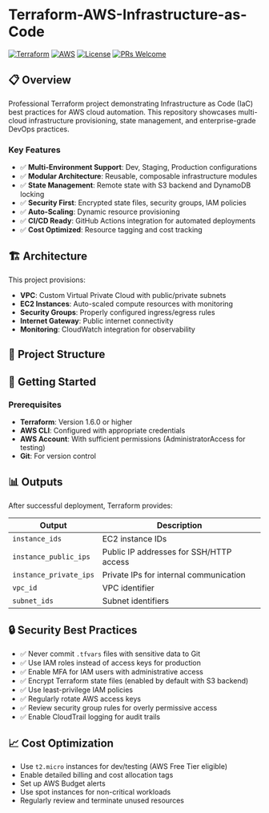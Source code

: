 # Terraform-AWS-Infrastructure-as-Code
[![Terraform](https://img.shields.io/badge/Terraform-1.6+-623CE4?logo=terraform&logoColor=white)](https://www.terraform.io/)
[![AWS](https://img.shields.io/badge/AWS-Cloud-FF9900?logo=amazon-aws&logoColor=white)](https://aws.amazon.com/)
[![License](https://img.shields.io/badge/License-MIT-green.svg)](LICENSE)
[![PRs Welcome](https://img.shields.io/badge/PRs-welcome-brightgreen.svg)](CONTRIBUTING.md)
## 📋 Overview  
Professional Terraform project demonstrating Infrastructure as Code (IaC) best practices for AWS cloud automation. This repository showcases multi-cloud infrastructure provisioning, state management, and enterprise-grade DevOps practices.

### Key Features

- ✅ **Multi-Environment Support**: Dev, Staging, Production configurations
- ✅ **Modular Architecture**: Reusable, composable infrastructure modules
- ✅ **State Management**: Remote state with S3 backend and DynamoDB locking
- ✅ **Security First**: Encrypted state files, security groups, IAM policies
- ✅ **Auto-Scaling**: Dynamic resource provisioning
- ✅ **CI/CD Ready**: GitHub Actions integration for automated deployments
- ✅ **Cost Optimized**: Resource tagging and cost tracking

## 🏗️ Architecture

This project provisions:

- **VPC**: Custom Virtual Private Cloud with public/private subnets
- **EC2 Instances**: Auto-scaled compute resources with monitoring
- **Security Groups**: Properly configured ingress/egress rules
- **Internet Gateway**: Public internet connectivity
- **Monitoring**: CloudWatch integration for observability

## 📂 Project Structure

## 🚀 Getting Started

### Prerequisites

- **Terraform**: Version 1.6.0 or higher
- **AWS CLI**: Configured with appropriate credentials
- **AWS Account**: With sufficient permissions (AdministratorAccess for testing)
- **Git**: For version control

## 📊 Outputs

After successful deployment, Terraform provides:

| Output | Description |
|--------|-------------|
| `instance_ids` | EC2 instance IDs |
| `instance_public_ips` | Public IP addresses for SSH/HTTP access |
| `instance_private_ips` | Private IPs for internal communication |
| `vpc_id` | VPC identifier |
| `subnet_ids` | Subnet identifiers |

## 🔒 Security Best Practices

- ✅ Never commit `.tfvars` files with sensitive data to Git
- ✅ Use IAM roles instead of access keys for production
- ✅ Enable MFA for IAM users with administrative access
- ✅ Encrypt Terraform state files (enabled by default with S3 backend)
- ✅ Use least-privilege IAM policies
- ✅ Regularly rotate AWS access keys
- ✅ Review security group rules for overly permissive access
- ✅ Enable CloudTrail logging for audit trails

## 📈 Cost Optimization

- Use `t2.micro` instances for dev/testing (AWS Free Tier eligible)
- Enable detailed billing and cost allocation tags
- Set up AWS Budget alerts
- Use spot instances for non-critical workloads
- Regularly review and terminate unused resources




